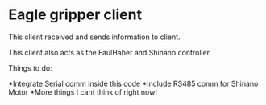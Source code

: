 # Eagle gripper client

This client received and sends information to client.

This client also acts as the FaulHaber and Shinano controller.


Things to do:

*Integrate Serial comm inside this code
*Include RS485 comm for Shinano Motor
*More things I cant think of right now!
